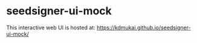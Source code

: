 # seedsigner-ui-mock

This interactive web UI is hosted at: https://kdmukai.github.io/seedsigner-ui-mock/
